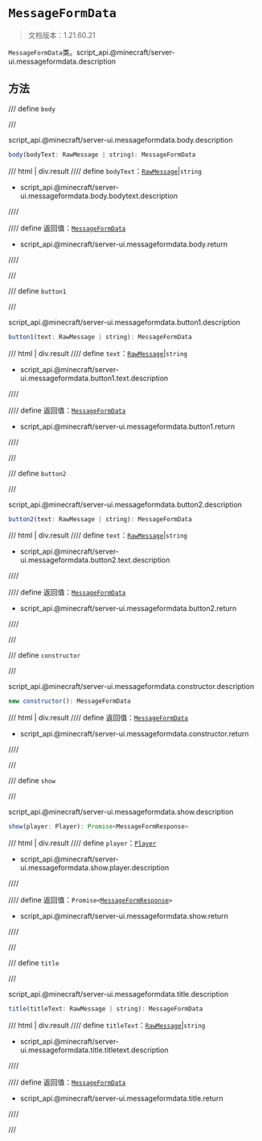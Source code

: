 # `MessageFormData`

> 文档版本：1.21.60.21

`MessageFormData`类。script_api.@minecraft/server-ui.messageformdata.description

## 方法

/// define
`body`


///

script_api.@minecraft/server-ui.messageformdata.body.description

```js
body(bodyText: RawMessage | string): MessageFormData
```

/// html | div.result
//// define
`bodyText`：[`RawMessage`](../../server/1.2.0/rawmessage.md)|`string`

- script_api.@minecraft/server-ui.messageformdata.body.bodytext.description


////

//// define
返回值：[`MessageFormData`](./messageformdata.md)

- script_api.@minecraft/server-ui.messageformdata.body.return


////

///


/// define
`button1`


///

script_api.@minecraft/server-ui.messageformdata.button1.description

```js
button1(text: RawMessage | string): MessageFormData
```

/// html | div.result
//// define
`text`：[`RawMessage`](../../server/1.2.0/rawmessage.md)|`string`

- script_api.@minecraft/server-ui.messageformdata.button1.text.description


////

//// define
返回值：[`MessageFormData`](./messageformdata.md)

- script_api.@minecraft/server-ui.messageformdata.button1.return


////

///


/// define
`button2`


///

script_api.@minecraft/server-ui.messageformdata.button2.description

```js
button2(text: RawMessage | string): MessageFormData
```

/// html | div.result
//// define
`text`：[`RawMessage`](../../server/1.2.0/rawmessage.md)|`string`

- script_api.@minecraft/server-ui.messageformdata.button2.text.description


////

//// define
返回值：[`MessageFormData`](./messageformdata.md)

- script_api.@minecraft/server-ui.messageformdata.button2.return


////

///


/// define
`constructor`


///

script_api.@minecraft/server-ui.messageformdata.constructor.description

```js
new constructor(): MessageFormData
```

/// html | div.result
//// define
返回值：[`MessageFormData`](./messageformdata.md)

- script_api.@minecraft/server-ui.messageformdata.constructor.return


////

///


/// define
`show`


///

script_api.@minecraft/server-ui.messageformdata.show.description

```js
show(player: Player): Promise<MessageFormResponse>
```

/// html | div.result
//// define
`player`：[`Player`](../../server/1.2.0/player.md)

- script_api.@minecraft/server-ui.messageformdata.show.player.description


////

//// define
返回值：<code>Promise&lt;<a href="../messageformresponse/">MessageFormResponse</a>&gt;</code>

- script_api.@minecraft/server-ui.messageformdata.show.return


////

///


/// define
`title`


///

script_api.@minecraft/server-ui.messageformdata.title.description

```js
title(titleText: RawMessage | string): MessageFormData
```

/// html | div.result
//// define
`titleText`：[`RawMessage`](../../server/1.2.0/rawmessage.md)|`string`

- script_api.@minecraft/server-ui.messageformdata.title.titletext.description


////

//// define
返回值：[`MessageFormData`](./messageformdata.md)

- script_api.@minecraft/server-ui.messageformdata.title.return


////

///

